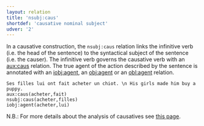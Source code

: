 ```yaml
---
layout: relation
title: 'nsubj:caus'
shortdef: 'causative nominal subject'
udver: '2'
---
```


In a causative construction, the `nsubj:caus` relation links the infinitive verb (i.e. the head of the sentence) to the syntactical subject of the sentence (i.e. the causer).
The infinitive verb governs the causative verb with an [aux:caus]() relation.
The true agent of the action described by the sentence is annotated with an [iobj:agent](), an [obj:agent]() or an [obl:agent]() relation.

~~~ sdparse
Ses filles lui ont fait acheter un chiot. \n His girls made him buy a puppy.
aux:caus(acheter,fait)
nsubj:caus(acheter,filles)
iobj:agent(acheter,lui)
~~~

N.B.: For more details about the analysis of causatives see [this page](http://universaldependencies.org/fr/overview/specific-syntax.html#causative).

